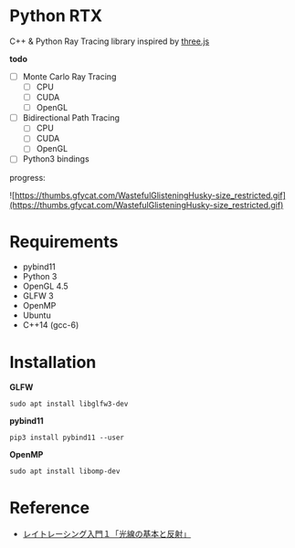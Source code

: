 # Python RTX

C++ & Python Ray Tracing library inspired by [three.js](https://github.com/mrdoob/three.js/)

**todo**

- [ ] Monte Carlo Ray Tracing
    - [ ] CPU
    - [ ] CUDA
    - [ ] OpenGL
- [ ] Bidirectional Path Tracing
    - [ ] CPU
    - [ ] CUDA
    - [ ] OpenGL
- [ ] Python3 bindings

progress:

![https://thumbs.gfycat.com/WastefulGlisteningHusky-size_restricted.gif](https://thumbs.gfycat.com/WastefulGlisteningHusky-size_restricted.gif)

# Requirements

- pybind11
- Python 3
- OpenGL 4.5
- GLFW 3
- OpenMP
- Ubuntu
- C++14 (gcc-6)

# Installation

**GLFW**

```
sudo apt install libglfw3-dev
```

**pybind11**

```
pip3 install pybind11 --user
```

**OpenMP**

```
sudo apt install libomp-dev
```

# Reference

- [レイトレーシング入門１「光線の基本と反射」](https://qiita.com/mebiusbox2/items/89e2db3b24e4c39502fe)